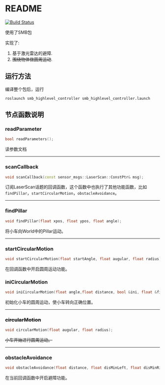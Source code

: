 # README #

[![Build Status](https://ci.leggedrobotics.com/buildStatus/icon?job=bitbucket_leggedrobotics/smb_common/master)](https://ci.leggedrobotics.com/job/bitbucket_leggedrobotics/job/smb_common/job/master/)

使用了SMB包

实现了: 
1. 基于激光雷达的避障.
2. ~~围绕物体做圆周运动~~.

## 运行方法

编译整个包后，运行
```
roslaunch smb_highlevel_controller smb_highlevel_controller.launch
```

## 节点函数说明

### readParameter
``` cpp
bool readParameters();
```
读参数文档
****
### scanCallback
``` cpp
void scanCallback(const sensor_msgs::LaserScan::ConstPtr& msg);
```
订阅LaserScan话题的回调函数，这个函数中也执行了其他功能函数，比如`findPillar`，`startCircularMotion`，`obstacleAvoidance`。
****
### findPillar
``` cpp
void findPillar(float xpos, float ypos, float angle);
```
将小车向World中的Pillar运动。
****
### startCircularMotion
``` cpp
void startCircularMotion(float startAngle, float augular, float radius);
```
在回调函数中开启圆周运动功能。

### iniCircularMotion
``` cpp
void iniCircularMotion(float angle,float distance, bool &ini, float &fixedRadius);
```
初始化小车的圆周运动，使小车转向正确位置。
****
### ~~circularMotion~~
``` cpp
void circularMotion(float augular, float radius);
```
~~小车开始进行圆周运动。~~
****
### obstacleAvoidance
```cpp
void obstacleAvoidance(float distance, float disMinLeft, float disMinRight, float angleMinLeft, float angleMinRight);
```
在当前回调函数中开启避障功能。
